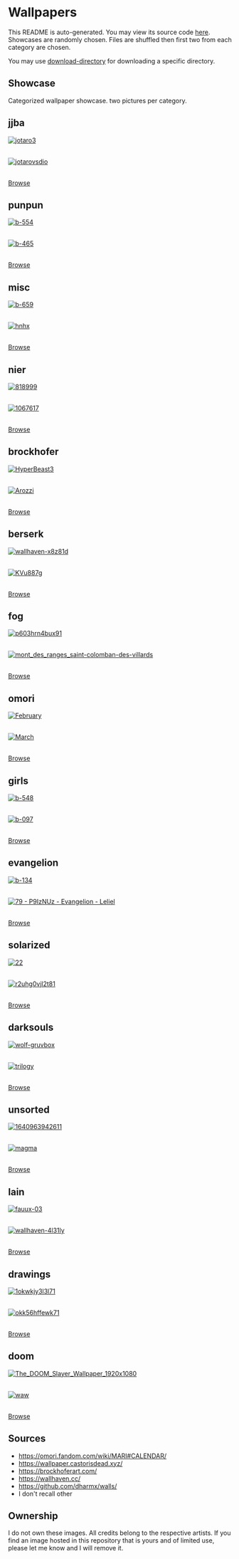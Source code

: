 # Wallpapers

This README is auto-generated. You may view its source code [here](docgen.py).
Showcases are randomly chosen. Files are shuffled then first two
from each category are chosen.

You may use [download-directory](https://download-directory.github.io) for downloading a specific directory.

## Showcase

Categorized wallpaper showcase. two pictures per category.

## jjba

<a href="../jjba/jotaro3.jpg"><img alt="jotaro3" src="../jjba/jotaro3.jpg"></a><br/><br/>

<a href="../jjba/jotarovsdio.jpg"><img alt="jotarovsdio" src="../jjba/jotarovsdio.jpg"></a><br/><br/>

[Browse](../jjba/README.md)

## punpun

<a href="../punpun/b-554.jpg"><img alt="b-554" src="../punpun/b-554.jpg"></a><br/><br/>

<a href="../punpun/b-465.jpg"><img alt="b-465" src="../punpun/b-465.jpg"></a><br/><br/>

[Browse](../punpun/README.md)

## misc

<a href="../misc/b-659.jpg"><img alt="b-659" src="../misc/b-659.jpg"></a><br/><br/>

<a href="../misc/hnhx.jpg"><img alt="hnhx" src="../misc/hnhx.jpg"></a><br/><br/>

[Browse](../misc/README.md)

## nier

<a href="../nier/818999.png"><img alt="818999" src="../nier/818999.png"></a><br/><br/>

<a href="../nier/1067617.jpg"><img alt="1067617" src="../nier/1067617.jpg"></a><br/><br/>

[Browse](../nier/README.md)

## brockhofer

<a href="../brockhofer/HyperBeast3.jpg"><img alt="HyperBeast3" src="../brockhofer/HyperBeast3.jpg"></a><br/><br/>

<a href="../brockhofer/Arozzi.jpg"><img alt="Arozzi" src="../brockhofer/Arozzi.jpg"></a><br/><br/>

[Browse](../brockhofer/README.md)

## berserk

<a href="../berserk/wallhaven-x8z81d.png"><img alt="wallhaven-x8z81d" src="../berserk/wallhaven-x8z81d.png"></a><br/><br/>

<a href="../berserk/KVu887g.jpeg"><img alt="KVu887g" src="../berserk/KVu887g.jpeg"></a><br/><br/>

[Browse](../berserk/README.md)

## fog

<a href="../fog/p603hrn4bux91.jpg"><img alt="p603hrn4bux91" src="../fog/p603hrn4bux91.jpg"></a><br/><br/>

<a href="../fog/mont_des_ranges_saint-colomban-des-villards.jpg"><img alt="mont_des_ranges_saint-colomban-des-villards" src="../fog/mont_des_ranges_saint-colomban-des-villards.jpg"></a><br/><br/>

[Browse](../fog/README.md)

## omori

<a href="../omori/February.png"><img alt="February" src="../omori/February.png"></a><br/><br/>

<a href="../omori/March.png"><img alt="March" src="../omori/March.png"></a><br/><br/>

[Browse](../omori/README.md)

## girls

<a href="../girls/b-548.jpg"><img alt="b-548" src="../girls/b-548.jpg"></a><br/><br/>

<a href="../girls/b-097.jpg"><img alt="b-097" src="../girls/b-097.jpg"></a><br/><br/>

[Browse](../girls/README.md)

## evangelion

<a href="../evangelion/b-134.jpg"><img alt="b-134" src="../evangelion/b-134.jpg"></a><br/><br/>

<a href="../evangelion/79 - P9IzNUz - Evangelion - Leliel.jpg"><img alt="79 - P9IzNUz - Evangelion - Leliel" src="../evangelion/79 - P9IzNUz - Evangelion - Leliel.jpg"></a><br/><br/>

[Browse](../evangelion/README.md)

## solarized

<a href="../solarized/22.jpg"><img alt="22" src="../solarized/22.jpg"></a><br/><br/>

<a href="../solarized/r2uhg0vjl2t81.png"><img alt="r2uhg0vjl2t81" src="../solarized/r2uhg0vjl2t81.png"></a><br/><br/>

[Browse](../solarized/README.md)

## darksouls

<a href="../darksouls/wolf-gruvbox.png"><img alt="wolf-gruvbox" src="../darksouls/wolf-gruvbox.png"></a><br/><br/>

<a href="../darksouls/trilogy.jpg"><img alt="trilogy" src="../darksouls/trilogy.jpg"></a><br/><br/>

[Browse](../darksouls/README.md)

## unsorted

<a href="../unsorted/1640963942611.png"><img alt="1640963942611" src="../unsorted/1640963942611.png"></a><br/><br/>

<a href="../unsorted/magma.jpg"><img alt="magma" src="../unsorted/magma.jpg"></a><br/><br/>

[Browse](../unsorted/README.md)

## lain

<a href="../lain/fauux-03.png"><img alt="fauux-03" src="../lain/fauux-03.png"></a><br/><br/>

<a href="../lain/wallhaven-4l31ly.jpg"><img alt="wallhaven-4l31ly" src="../lain/wallhaven-4l31ly.jpg"></a><br/><br/>

[Browse](../lain/README.md)

## drawings

<a href="../drawings/1okwkjy3l3l71.png"><img alt="1okwkjy3l3l71" src="../drawings/1okwkjy3l3l71.png"></a><br/><br/>

<a href="../drawings/okk56hffewk71.png"><img alt="okk56hffewk71" src="../drawings/okk56hffewk71.png"></a><br/><br/>

[Browse](../drawings/README.md)

## doom

<a href="../doom/The_DOOM_Slayer_Wallpaper_1920x1080.jpg"><img alt="The_DOOM_Slayer_Wallpaper_1920x1080" src="../doom/The_DOOM_Slayer_Wallpaper_1920x1080.jpg"></a><br/><br/>

<a href="../doom/waw.jpg"><img alt="waw" src="../doom/waw.jpg"></a><br/><br/>

[Browse](../doom/README.md)

## Sources

- <https://omori.fandom.com/wiki/MARI#CALENDAR/>
- <https://wallpaper.castorisdead.xyz/>
- <https://brockhoferart.com/>
- <https://wallhaven.cc/>
- <https://github.com/dharmx/walls/>
- I don't recall other

## Ownership

I do not own these images. All credits belong to the respective artists.
If you find an image hosted in this repository that is yours and of limited
use, please let me know and I will remove it.
